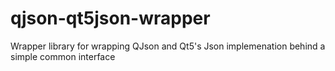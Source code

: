 qjson-qt5json-wrapper
=====================

Wrapper library for wrapping QJson and Qt5's Json implemenation behind a simple common interface
